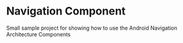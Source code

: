 # Navigation Component
Small sample project for showing how to use the Android Navigation Architecture Components